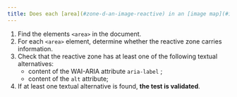 ```yaml
---
title: Does each [area](#zone-d-an-image-reactive) in an [image map](#image-reactive) (tag `<area>`) [information-carrying](#image-carrying-information) have a [text alternative](#alternative-text-image)?
---
```


1. Find the elements `<area>` in the document.
2. For each `<area>` element, determine whether the reactive zone carries information.
3. Check that the reactive zone has at least one of the following textual alternatives:
   - content of the WAI-ARIA attribute `aria-label` ;
   - content of the `alt` attribute;
4. If at least one textual alternative is found, **the test is validated**.
